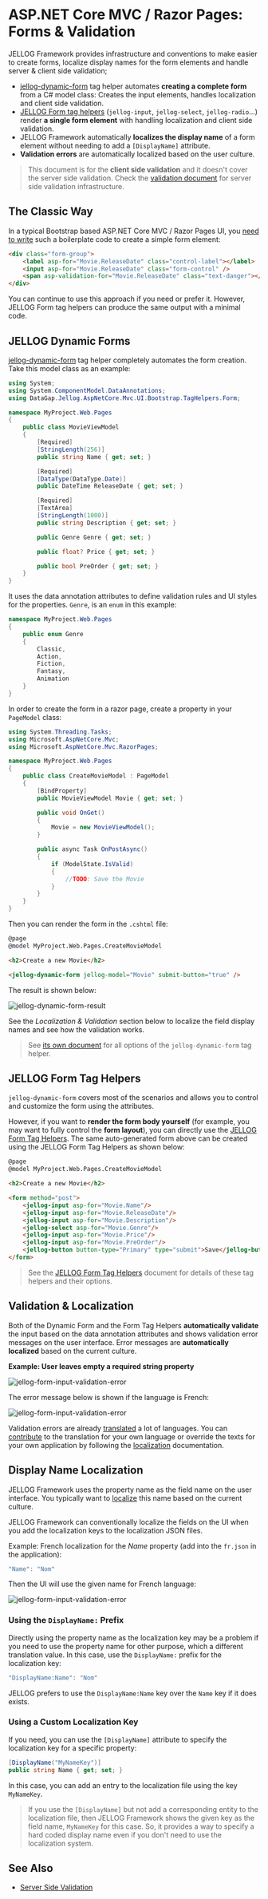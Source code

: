 # ASP.NET Core MVC / Razor Pages: Forms & Validation

JELLOG Framework provides infrastructure and conventions to make easier to create forms, localize display names for the form elements and handle server & client side validation;

* [jellog-dynamic-form](Tag-Helpers/Dynamic-Forms.md) tag helper automates **creating a complete form** from a C# model class: Creates the input elements, handles localization and client side validation.
* [JELLOG Form tag helpers](Tag-Helpers/Form-elements.md) (`jellog-input`, `jellog-select`, `jellog-radio`...) render **a single form element** with handling localization and client side validation.
* JELLOG Framework automatically **localizes the display name** of a form element without needing to add a `[DisplayName]` attribute.
* **Validation errors** are automatically localized based on the user culture.

> This document is for the **client side validation** and it doesn't cover the server side validation. Check the [validation document](../../Validation.md) for server side validation infrastructure.

## The Classic Way

In a typical Bootstrap based ASP.NET Core MVC / Razor Pages UI, you [need to write](https://docs.microsoft.com/en-us/aspnet/core/mvc/models/validation#client-side-validation) such a boilerplate code to create a simple form element:

````html
<div class="form-group">
    <label asp-for="Movie.ReleaseDate" class="control-label"></label>
    <input asp-for="Movie.ReleaseDate" class="form-control" />
    <span asp-validation-for="Movie.ReleaseDate" class="text-danger"></span>
</div>
````

You can continue to use this approach if you need or prefer it. However, JELLOG Form tag helpers can produce the same output with a minimal code.

## JELLOG Dynamic Forms

[jellog-dynamic-form](Tag-Helpers/Dynamic-Forms.md) tag helper completely automates the form creation. Take this model class as an example:

```csharp
using System;
using System.ComponentModel.DataAnnotations;
using DataGap.Jellog.AspNetCore.Mvc.UI.Bootstrap.TagHelpers.Form;

namespace MyProject.Web.Pages
{
    public class MovieViewModel
    {
        [Required]
        [StringLength(256)]
        public string Name { get; set; }

        [Required]
        [DataType(DataType.Date)]
        public DateTime ReleaseDate { get; set; }

        [Required]
        [TextArea]
        [StringLength(1000)]
        public string Description { get; set; }

        public Genre Genre { get; set; }

        public float? Price { get; set; }

        public bool PreOrder { get; set; }
    }
}
```

It uses the data annotation attributes to define validation rules and UI styles for the properties. `Genre`, is an `enum` in this example:

````csharp
namespace MyProject.Web.Pages
{
    public enum Genre
    {
        Classic,
        Action,
        Fiction,
        Fantasy,
        Animation
    }
}
````

In order to create the form in a razor page, create a property in your `PageModel` class:

```csharp
using System.Threading.Tasks;
using Microsoft.AspNetCore.Mvc;
using Microsoft.AspNetCore.Mvc.RazorPages;

namespace MyProject.Web.Pages
{
    public class CreateMovieModel : PageModel
    {
        [BindProperty]
        public MovieViewModel Movie { get; set; }

        public void OnGet()
        {
            Movie = new MovieViewModel();
        }

        public async Task OnPostAsync()
        {
            if (ModelState.IsValid)
            {
                //TODO: Save the Movie
            }
        }
    }
}
```

Then you can render the form in the `.cshtml` file:

```html
@page
@model MyProject.Web.Pages.CreateMovieModel

<h2>Create a new Movie</h2>

<jellog-dynamic-form jellog-model="Movie" submit-button="true" />
```

The result is shown below:

![jellog-dynamic-form-result](../../images/jellog-dynamic-form-result.png)

See the *Localization & Validation* section below to localize the field display names and see how the validation works.

> See [its own document](Tag-Helpers/Dynamic-Forms.md) for all options of the `jellog-dynamic-form` tag helper.

## JELLOG Form Tag Helpers

`jellog-dynamic-form` covers most of the scenarios and allows you to control and customize the form using the attributes.

However, if you want to **render the form body yourself** (for example, you may want to fully control the **form layout**), you can directly use the [JELLOG Form Tag Helpers](Tag-Helpers/Form-elements.md). The same auto-generated form above can be created using the JELLOG Form Tag Helpers as shown below:

```html
@page
@model MyProject.Web.Pages.CreateMovieModel

<h2>Create a new Movie</h2>

<form method="post">
    <jellog-input asp-for="Movie.Name"/>
    <jellog-input asp-for="Movie.ReleaseDate"/>
    <jellog-input asp-for="Movie.Description"/>
    <jellog-select asp-for="Movie.Genre"/>
    <jellog-input asp-for="Movie.Price"/>
    <jellog-input asp-for="Movie.PreOrder"/>
    <jellog-button button-type="Primary" type="submit">Save</jellog-button>
</form>
```

> See the [JELLOG Form Tag Helpers](Tag-Helpers/Form-elements.md) document for details of these tag helpers and their options.

## Validation & Localization

Both of the Dynamic Form and the Form Tag Helpers **automatically validate** the input based on the data annotation attributes and shows validation error messages on the user interface. Error messages are **automatically localized** based on the current culture.

**Example: User leaves empty a required string property**

![jellog-form-input-validation-error](../../images/jellog-form-input-validation-error.png)

The error message below is shown if the language is French:

![jellog-form-input-validation-error](../../images/jellog-form-input-validation-error-french.png)

Validation errors are already [translated](https://github.com/jellogframework/jellog/tree/dev/framework/src/DataGap.Jellog.Validation/DataGap/Jellog/Validation/Localization) a lot of languages. You can [contribute](../../Contribution/Index.md) to the translation for your own language or override the texts for your own application by following the [localization](../../Localization.md) documentation.

## Display Name Localization

JELLOG Framework uses the property name as the field name on the user interface. You typically want to [localize](../../Localization.md) this name based on the current culture.

JELLOG Framework can conventionally localize the fields on the UI when you add the localization keys to the localization JSON files.

Example: French localization for the *Name* property (add into the `fr.json` in the application):

````js
"Name": "Nom"
````

Then the UI will use the given name for French language:

![jellog-form-input-validation-error](../../images/jellog-form-input-validation-error-french-name.png)

### Using the `DisplayName:` Prefix

Directly using the property name as the localization key may be a problem if you need to use the property name for other purpose, which a different translation value. In this case, use the `DisplayName:` prefix for the localization key:

````js
"DisplayName:Name": "Nom"
````

JELLOG prefers to use the `DisplayName:Name` key over the `Name` key if it does exists.

### Using a Custom Localization Key

If you need, you can use the `[DisplayName]` attribute to specify the localization key for a specific property:

````csharp
[DisplayName("MyNameKey")]
public string Name { get; set; }
````

In this case, you can add an entry to the localization file using the key `MyNameKey`.

> If you use the `[DisplayName]` but not add a corresponding entity to the localization file, then JELLOG Framework shows the given key as the field name, `MyNameKey` for this case. So, it provides a way to specify a hard coded display name even if you don't need to use the localization system.

## See Also

* [Server Side Validation](../../Validation.md)
